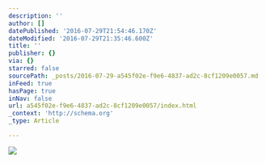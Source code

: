 ```yaml
---
description: ''
author: []
datePublished: '2016-07-29T21:54:46.170Z'
dateModified: '2016-07-29T21:35:46.600Z'
title: ''
publisher: {}
via: {}
starred: false
sourcePath: _posts/2016-07-29-a545f02e-f9e6-4837-ad2c-8cf1209e0057.md
inFeed: true
hasPage: true
inNav: false
url: a545f02e-f9e6-4837-ad2c-8cf1209e0057/index.html
_context: 'http://schema.org'
_type: Article

---
```

![](https://the-grid-user-content.s3-us-west-2.amazonaws.com/ccd7370d-5be7-4903-b3a0-d15b6caad082.jpg)